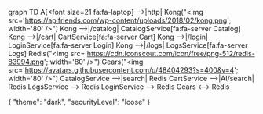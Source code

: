 graph TD
    A[<font size=21 fa:fa-laptop] -->|http| Kong("<img src='https://apifriends.com/wp-content/uploads/2018/02/kong.png'; width='80' />")
    Kong -->|/catalog| CatalogService[fa:fa-server Catalog]
    Kong -->|/cart| CartService[fa:fa-server Cart]
    Kong -->|/login| LoginService[fa:fa-server Login]
    Kong -->|/logs| LogsService[fa:fa-server Logs]
    Redis("<img src='https://cdn.iconscout.com/icon/free/png-512/redis-83994.png'; width='80'  />")
    Gears("<img src='https://avatars.githubusercontent.com/u/48404293?s=400&v=4'; width='80' />")
    CatalogService -->|search| Redis
    CartService -->|AI/search| Redis
    LogsService --> Redis
    LoginService --> Redis
    Gears <--> Redis

{
  "theme": "dark",
  "securityLevel": "loose"
}
